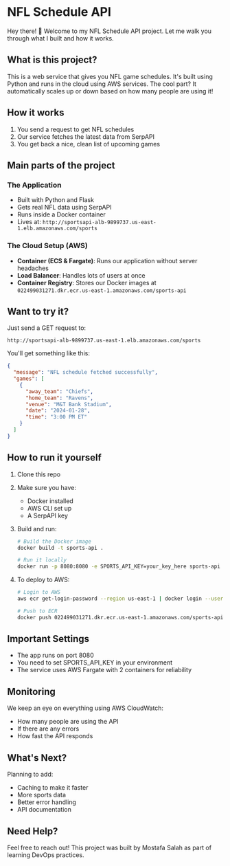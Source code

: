 # NFL Schedule API

Hey there! 👋 Welcome to my NFL Schedule API project. Let me walk you through what I built and how it works.

## What is this project?
This is a web service that gives you NFL game schedules. It's built using Python and runs in the cloud using AWS services. The cool part? It automatically scales up or down based on how many people are using it!

## How it works
1. You send a request to get NFL schedules
2. Our service fetches the latest data from SerpAPI
3. You get back a nice, clean list of upcoming games

## Main parts of the project

### The Application
- Built with Python and Flask
- Gets real NFL data using SerpAPI
- Runs inside a Docker container
- Lives at: `http://sportsapi-alb-9899737.us-east-1.elb.amazonaws.com/sports`

### The Cloud Setup (AWS)
- **Container (ECS & Fargate)**: Runs our application without server headaches
- **Load Balancer**: Handles lots of users at once
- **Container Registry**: Stores our Docker images at `022499031271.dkr.ecr.us-east-1.amazonaws.com/sports-api`

## Want to try it?
Just send a GET request to:
```
http://sportsapi-alb-9899737.us-east-1.elb.amazonaws.com/sports
```

You'll get something like this:
```json
{
  "message": "NFL schedule fetched successfully",
  "games": [
    {
      "away_team": "Chiefs",
      "home_team": "Ravens",
      "venue": "M&T Bank Stadium",
      "date": "2024-01-28",
      "time": "3:00 PM ET"
    }
  ]
}
```

## How to run it yourself

1. Clone this repo
2. Make sure you have:
   - Docker installed
   - AWS CLI set up
   - A SerpAPI key

3. Build and run:
   ```bash
   # Build the Docker image
   docker build -t sports-api .

   # Run it locally
   docker run -p 8080:8080 -e SPORTS_API_KEY=your_key_here sports-api
   ```

4. To deploy to AWS:
   ```bash
   # Login to AWS
   aws ecr get-login-password --region us-east-1 | docker login --username AWS --password-stdin 022499031271.dkr.ecr.us-east-1.amazonaws.com

   # Push to ECR
   docker push 022499031271.dkr.ecr.us-east-1.amazonaws.com/sports-api:latest
   ```

## Important Settings
- The app runs on port 8080
- You need to set SPORTS_API_KEY in your environment
- The service uses AWS Fargate with 2 containers for reliability

## Monitoring
We keep an eye on everything using AWS CloudWatch:
- How many people are using the API
- If there are any errors
- How fast the API responds

## What's Next?
Planning to add:
- Caching to make it faster
- More sports data
- Better error handling
- API documentation

## Need Help?
Feel free to reach out! This project was built by Mostafa Salah as part of learning DevOps practices.

